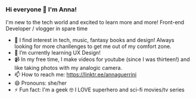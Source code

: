 ### Hi everyone 👋 I'm Anna! 
I'm new to the tech world and excited to learn more and more! Front-end Developer / vlogger in spare time

- 🔭 I find interest in tech, music, fantasy books and design! Always looking for more chanllenges to get me out of my comfort zone.
- 🌱 I’m currently learning UX Design!
- 📹 In my free time, I make videos for youtube (since I was thirteen!) and like taking photos with my analogic camera.
- 📫 How to reach me: https://linktr.ee/annaguerrini
- 😄 Pronouns: she/her
- ⚡ Fun fact: I'm a geek 🤓 I LOVE superhero and sci-fi movies/tv series
